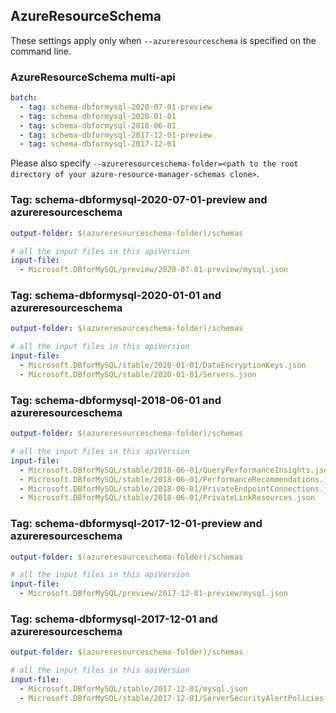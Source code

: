 ## AzureResourceSchema

These settings apply only when `--azureresourceschema` is specified on the command line.

### AzureResourceSchema multi-api

``` yaml $(azureresourceschema) && $(multiapi)
batch:
  - tag: schema-dbformysql-2020-07-01-preview
  - tag: schema-dbformysql-2020-01-01
  - tag: schema-dbformysql-2018-06-01
  - tag: schema-dbformysql-2017-12-01-preview
  - tag: schema-dbformysql-2017-12-01

```

Please also specify `--azureresourceschema-folder=<path to the root directory of your azure-resource-manager-schemas clone>`.

### Tag: schema-dbformysql-2020-07-01-preview and azureresourceschema

``` yaml $(tag) == 'schema-dbformysql-2020-07-01-preview' && $(azureresourceschema)
output-folder: $(azureresourceschema-folder)/schemas

# all the input files in this apiVersion
input-file:
  - Microsoft.DBforMySQL/preview/2020-07-01-preview/mysql.json

```

### Tag: schema-dbformysql-2020-01-01 and azureresourceschema

``` yaml $(tag) == 'schema-dbformysql-2020-01-01' && $(azureresourceschema)
output-folder: $(azureresourceschema-folder)/schemas

# all the input files in this apiVersion
input-file:
  - Microsoft.DBforMySQL/stable/2020-01-01/DataEncryptionKeys.json
  - Microsoft.DBforMySQL/stable/2020-01-01/Servers.json

```

### Tag: schema-dbformysql-2018-06-01 and azureresourceschema

``` yaml $(tag) == 'schema-dbformysql-2018-06-01' && $(azureresourceschema)
output-folder: $(azureresourceschema-folder)/schemas

# all the input files in this apiVersion
input-file:
  - Microsoft.DBforMySQL/stable/2018-06-01/QueryPerformanceInsights.json
  - Microsoft.DBforMySQL/stable/2018-06-01/PerformanceRecommendations.json
  - Microsoft.DBforMySQL/stable/2018-06-01/PrivateEndpointConnections.json
  - Microsoft.DBforMySQL/stable/2018-06-01/PrivateLinkResources.json

```

### Tag: schema-dbformysql-2017-12-01-preview and azureresourceschema

``` yaml $(tag) == 'schema-dbformysql-2017-12-01-preview' && $(azureresourceschema)
output-folder: $(azureresourceschema-folder)/schemas

# all the input files in this apiVersion
input-file:
  - Microsoft.DBforMySQL/preview/2017-12-01-preview/mysql.json

```

### Tag: schema-dbformysql-2017-12-01 and azureresourceschema

``` yaml $(tag) == 'schema-dbformysql-2017-12-01' && $(azureresourceschema)
output-folder: $(azureresourceschema-folder)/schemas

# all the input files in this apiVersion
input-file:
  - Microsoft.DBforMySQL/stable/2017-12-01/mysql.json
  - Microsoft.DBforMySQL/stable/2017-12-01/ServerSecurityAlertPolicies.json

```
